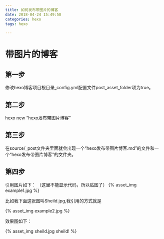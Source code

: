 ```yaml
---
title: 如何发布带图片的博客
date: 2018-04-24 15:49:58
categories: hexo
tags: hexo

---
```


# 带图片的博客

## 第一步

修改hexo博客项目根目录_config.yml配置文件post_asset_folder项为true。

## 第二步

hexo new “hexo发布带图片博客”

## 第三步

在source/_post文件夹里面就会出现一个“hexo发布带图片博客.md”的文件和一个“hexo发布带图片博客”的文件夹。



## 第四步

引用图片如下： （这里不能显示代码，所以贴图了）
{% asset_img example1.jpg  %}

比如我下面这张图叫Sheild.jpg,我引用的方式就是

{% asset_img example2.jpg  %}

效果图如下：

{% asset_img sheild.jpg sheild! %}